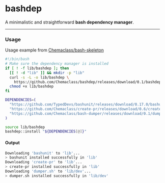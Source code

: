 # bashdep

A minimalistic and straightforward **bash dependency manager**.

---

### Usage

Usage example from
[Chemaclass/bash-skeleton](https://github.com/Chemaclass/bash-skeleton/blob/main/install-dependencies.sh)

```bash
#!/bin/bash
# Make sure the dependency manager is installed
if [ ! -f lib/bashdep ]; then
  [[ ! -d "lib" ]] && mkdir -p "lib"
  curl -s -L -o lib/bashdep \
    https://github.com/Chemaclass/bashdep/releases/download/0.1/bashdep
  chmod +x lib/bashdep
fi

DEPENDENCIES=(
  "https://github.com/TypedDevs/bashunit/releases/download/0.17.0/bashunit"
  "https://github.com/Chemaclass/create-pr/releases/download/0.6/create-pr"
  "https://github.com/Chemaclass/bash-dumper/releases/download/0.1/dumper.sh:src/dev"
)

source lib/bashdep
bashdep::install "${DEPENDENCIES[@]}"
```

#### Output

```bash
Downloading 'bashunit' to 'lib'...
> bashunit installed successfully in 'lib'
Downloading 'create-pr' to 'lib'...
> create-pr installed successfully in 'lib'
Downloading 'dumper.sh' to 'lib/dev'...
> dumper.sh installed successfully in 'lib/dev'
```
